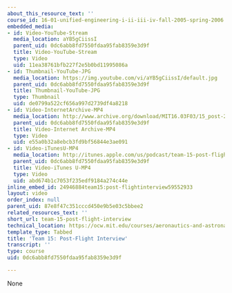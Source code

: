 ```yaml
---
about_this_resource_text: ''
course_id: 16-01-unified-engineering-i-ii-iii-iv-fall-2005-spring-2006
embedded_media:
- id: Video-YouTube-Stream
  media_location: aYB5gCiissI
  parent_uid: 0dc6abb8fd7550fdaa95fab8359e3d9f
  title: Video-YouTube-Stream
  type: Video
  uid: 11ea38761bfb227f2e5b0bd11995086a
- id: Thumbnail-YouTube-JPG
  media_location: https://img.youtube.com/vi/aYB5gCiissI/default.jpg
  parent_uid: 0dc6abb8fd7550fdaa95fab8359e3d9f
  title: Thumbnail-YouTube-JPG
  type: Thumbnail
  uid: de0799a522cf656a997d2739df4a8218
- id: Video-InternetArchive-MP4
  media_location: http://www.archive.org/download/MIT16.03F03/15_post-220k.mp4
  parent_uid: 0dc6abb8fd7550fdaa95fab8359e3d9f
  title: Video-Internet Archive-MP4
  type: Video
  uid: e55a0b32a8ebcb3fd9bf56844e3ae091
- id: Video-iTunesU-MP4
  media_location: http://itunes.apple.com/us/podcast/team-15-post-flight-interview/id354868963?i=80690322
  parent_uid: 0dc6abb8fd7550fdaa95fab8359e3d9f
  title: Video-iTunes U-MP4
  type: Video
  uid: abd674b1c7053f235edf9184a274c44e
inline_embed_id: 24946884team15:post-flightinterview59552933
layout: video
order_index: null
parent_uid: 87e8f47c351cccd450e9b5e03c5bbee2
related_resources_text: ''
short_url: team-15-post-flight-interview
technical_location: https://ocw.mit.edu/courses/aeronautics-and-astronautics/16-01-unified-engineering-i-ii-iii-iv-fall-2005-spring-2006/systems-labs-04/team-15-post-flight-interview
template_type: Tabbed
title: 'Team 15: Post-Flight Interview'
transcript: ''
type: course
uid: 0dc6abb8fd7550fdaa95fab8359e3d9f

---
```

None